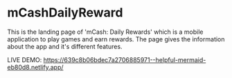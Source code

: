 # mCashDailyReward
This is the landing page of 'mCash: Daily Rewards' which is a mobile application to play games and earn rewards.
The page gives the information about the app and it's different features.


LIVE DEMO: https://639c8b06bdec7a2706885971--helpful-mermaid-eb80d8.netlify.app/
